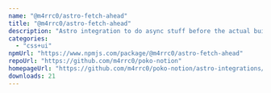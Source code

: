 ```yaml
---
name: "@m4rrc0/astro-fetch-ahead"
title: "@m4rrc0/astro-fetch-ahead"
description: "Astro integration to do async stuff before the actual build"
categories:
  - "css+ui"
npmUrl: "https://www.npmjs.com/package/@m4rrc0/astro-fetch-ahead"
repoUrl: "https://github.com/m4rrc0/poko-notion"
homepageUrl: "https://github.com/m4rrc0/poko-notion/astro-integrations/astro-fetch-ahead"
downloads: 21
---
```

